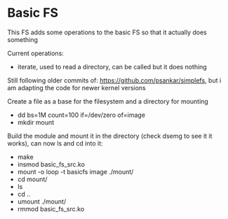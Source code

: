 # Basic FS

This FS adds some operations to the basic FS so that it actually does something

Current operations:
- iterate, used to read a directory, can be called but it does nothing

Still following older commits of: https://github.com/psankar/simplefs, but i am adapting the code for newer kernel versions

Create a file as a base for the filesystem and a directory for mounting
- dd bs=1M count=100 if=/dev/zero of=image
- mkdir mount

Build the module and mount it in the directory (check dsemg to see it it works), can now ls and cd into it:
- make
- insmod basic_fs_src.ko
- mount -o loop -t basicfs image ./mount/
- cd mount/
- ls
- cd ..
- umount ./mount/
- rmmod basic_fs_src.ko
